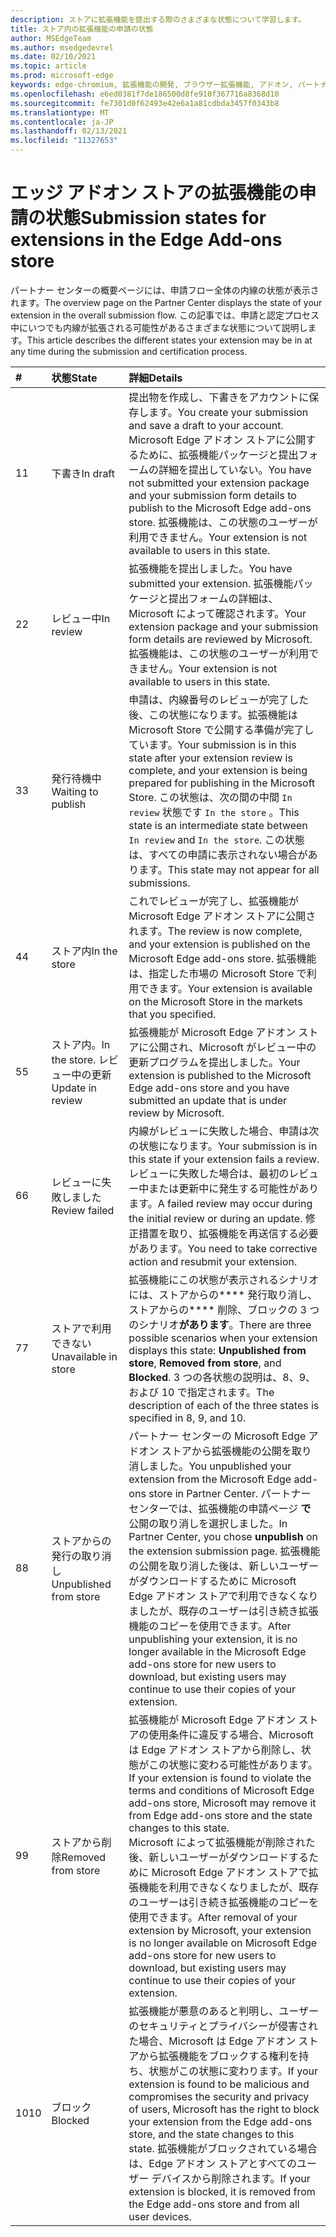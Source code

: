 ```yaml
---
description: ストアに拡張機能を提出する際のさまざまな状態について学習します。
title: ストア内の拡張機能の申請の状態
author: MSEdgeTeam
ms.author: msedgedevrel
ms.date: 02/10/2021
ms.topic: article
ms.prod: microsoft-edge
keywords: edge-chromium, 拡張機能の開発, ブラウザー拡張機能, アドオン, パートナー センター, 開発者
ms.openlocfilehash: e6ed0381f7de186500d8fe910f367716a8368d10
ms.sourcegitcommit: fe7301d0f62493e42e6a1a81cdbda3457f0343b8
ms.translationtype: MT
ms.contentlocale: ja-JP
ms.lasthandoff: 02/13/2021
ms.locfileid: "11327653"
---
```

# <span data-ttu-id="1e147-104">エッジ アドオン ストアの拡張機能の申請の状態</span><span class="sxs-lookup"><span data-stu-id="1e147-104">Submission states for extensions in the Edge Add-ons store</span></span>  

<span data-ttu-id="1e147-105">パートナー センターの概要ページには、申請フロー全体の内線の状態が表示されます。</span><span class="sxs-lookup"><span data-stu-id="1e147-105">The overview page on the Partner Center displays the state of your extension in the overall submission flow.</span></span>  <span data-ttu-id="1e147-106">この記事では、申請と認定プロセス中にいつでも内線が拡張される可能性があるさまざまな状態について説明します。</span><span class="sxs-lookup"><span data-stu-id="1e147-106">This article describes the different states your extension may be in at any time during the submission and certification process.</span></span>  

| # |  <span data-ttu-id="1e147-107">状態</span><span class="sxs-lookup"><span data-stu-id="1e147-107">State</span></span> |  <span data-ttu-id="1e147-108">詳細</span><span class="sxs-lookup"><span data-stu-id="1e147-108">Details</span></span> |  
|:--- |:--- |:--- |  
| <span data-ttu-id="1e147-109">1</span><span class="sxs-lookup"><span data-stu-id="1e147-109">1</span></span> |  <span data-ttu-id="1e147-110">下書き</span><span class="sxs-lookup"><span data-stu-id="1e147-110">In draft</span></span> |  <span data-ttu-id="1e147-111">提出物を作成し、下書きをアカウントに保存します。</span><span class="sxs-lookup"><span data-stu-id="1e147-111">You create your submission and save a draft to your account.</span></span>  <span data-ttu-id="1e147-112">Microsoft Edge アドオン ストアに公開するために、拡張機能パッケージと提出フォームの詳細を提出していない。</span><span class="sxs-lookup"><span data-stu-id="1e147-112">You have not submitted your extension package and your submission form details to publish to the Microsoft Edge add-ons store.</span></span>  <span data-ttu-id="1e147-113">拡張機能は、この状態のユーザーが利用できません。</span><span class="sxs-lookup"><span data-stu-id="1e147-113">Your extension is not available to users in this state.</span></span>  |  
| <span data-ttu-id="1e147-114">2</span><span class="sxs-lookup"><span data-stu-id="1e147-114">2</span></span>|  <span data-ttu-id="1e147-115">レビュー中</span><span class="sxs-lookup"><span data-stu-id="1e147-115">In review</span></span> |  <span data-ttu-id="1e147-116">拡張機能を提出しました。</span><span class="sxs-lookup"><span data-stu-id="1e147-116">You have submitted your extension.</span></span>  <span data-ttu-id="1e147-117">拡張機能パッケージと提出フォームの詳細は、Microsoft によって確認されます。</span><span class="sxs-lookup"><span data-stu-id="1e147-117">Your extension package and your submission form details are reviewed by Microsoft.</span></span>  <span data-ttu-id="1e147-118">拡張機能は、この状態のユーザーが利用できません。</span><span class="sxs-lookup"><span data-stu-id="1e147-118">Your extension is not available to users in this state.</span></span>  |  
| <span data-ttu-id="1e147-119">3</span><span class="sxs-lookup"><span data-stu-id="1e147-119">3</span></span>|  <span data-ttu-id="1e147-120">発行待機中</span><span class="sxs-lookup"><span data-stu-id="1e147-120">Waiting to publish</span></span> |  <span data-ttu-id="1e147-121">申請は、内線番号のレビューが完了した後、この状態になります。拡張機能は Microsoft Store で公開する準備が完了しています。</span><span class="sxs-lookup"><span data-stu-id="1e147-121">Your submission is in this state after your extension review is complete, and your extension is being prepared for publishing in the Microsoft Store.</span></span>  <span data-ttu-id="1e147-122">この状態は、次の間の中間 `In review` 状態です `In the store` 。</span><span class="sxs-lookup"><span data-stu-id="1e147-122">This state is an intermediate state between `In review` and `In the store`.</span></span>  <span data-ttu-id="1e147-123">この状態は、すべての申請に表示されない場合があります。</span><span class="sxs-lookup"><span data-stu-id="1e147-123">This state may not appear for all submissions.</span></span>  |  
| <span data-ttu-id="1e147-124">4</span><span class="sxs-lookup"><span data-stu-id="1e147-124">4</span></span>|  <span data-ttu-id="1e147-125">ストア内</span><span class="sxs-lookup"><span data-stu-id="1e147-125">In the store</span></span> |  <span data-ttu-id="1e147-126">これでレビューが完了し、拡張機能が Microsoft Edge アドオン ストアに公開されます。</span><span class="sxs-lookup"><span data-stu-id="1e147-126">The review is now complete, and your extension is published on the Microsoft Edge add-ons store.</span></span>  <span data-ttu-id="1e147-127">拡張機能は、指定した市場の Microsoft Store で利用できます。</span><span class="sxs-lookup"><span data-stu-id="1e147-127">Your extension is available on the Microsoft Store in the markets that you specified.</span></span>  |  
| <span data-ttu-id="1e147-128">5</span><span class="sxs-lookup"><span data-stu-id="1e147-128">5</span></span> |  <span data-ttu-id="1e147-129">ストア内。</span><span class="sxs-lookup"><span data-stu-id="1e147-129">In the store.</span></span>  <span data-ttu-id="1e147-130">レビュー中の更新</span><span class="sxs-lookup"><span data-stu-id="1e147-130">Update in review</span></span> |  <span data-ttu-id="1e147-131">拡張機能が Microsoft Edge アドオン ストアに公開され、Microsoft がレビュー中の更新プログラムを提出しました。</span><span class="sxs-lookup"><span data-stu-id="1e147-131">Your extension is published to the Microsoft Edge add-ons store and you have submitted an update that is under review by Microsoft.</span></span>  |  
| <span data-ttu-id="1e147-132">6</span><span class="sxs-lookup"><span data-stu-id="1e147-132">6</span></span> |  <span data-ttu-id="1e147-133">レビューに失敗しました</span><span class="sxs-lookup"><span data-stu-id="1e147-133">Review failed</span></span> |  <span data-ttu-id="1e147-134">内線がレビューに失敗した場合、申請は次の状態になります。</span><span class="sxs-lookup"><span data-stu-id="1e147-134">Your submission is in this state if your extension fails a review.</span></span>  <span data-ttu-id="1e147-135">レビューに失敗した場合は、最初のレビュー中または更新中に発生する可能性があります。</span><span class="sxs-lookup"><span data-stu-id="1e147-135">A failed review may occur during the initial review or during an update.</span></span>  <span data-ttu-id="1e147-136">修正措置を取り、拡張機能を再送信する必要があります。</span><span class="sxs-lookup"><span data-stu-id="1e147-136">You need to take corrective action and resubmit your extension.</span></span>  |  
| <span data-ttu-id="1e147-137">7</span><span class="sxs-lookup"><span data-stu-id="1e147-137">7</span></span> |  <span data-ttu-id="1e147-138">ストアで利用できない</span><span class="sxs-lookup"><span data-stu-id="1e147-138">Unavailable in store</span></span> |  <span data-ttu-id="1e147-139">拡張機能にこの状態が表示されるシナリオには、ストアからの\*\*\*\* 発行取り消し、ストアからの\*\*\*\* 削除、ブロックの 3 つのシナリオ**があります**。</span><span class="sxs-lookup"><span data-stu-id="1e147-139">There are three possible scenarios when your extension displays this state:  **Unpublished from store**, **Removed from store**, and **Blocked**.</span></span>  <span data-ttu-id="1e147-140">3 つの各状態の説明は、8、9、および 10 で指定されます。</span><span class="sxs-lookup"><span data-stu-id="1e147-140">The description of each of the three states is specified in 8, 9, and 10.</span></span>  |  
| <span data-ttu-id="1e147-141">8</span><span class="sxs-lookup"><span data-stu-id="1e147-141">8</span></span> |  <span data-ttu-id="1e147-142">ストアからの発行の取り消し</span><span class="sxs-lookup"><span data-stu-id="1e147-142">Unpublished from store</span></span> |  <span data-ttu-id="1e147-143">パートナー センターの Microsoft Edge アドオン ストアから拡張機能の公開を取り消しました。</span><span class="sxs-lookup"><span data-stu-id="1e147-143">You unpublished your extension from the Microsoft Edge add-ons store in Partner Center.</span></span>  <span data-ttu-id="1e147-144">パートナー センターでは、拡張機能の申請ページ **で** 公開の取り消しを選択しました。</span><span class="sxs-lookup"><span data-stu-id="1e147-144">In Partner Center, you chose **unpublish** on the extension submission page.</span></span>  <span data-ttu-id="1e147-145">拡張機能の公開を取り消した後は、新しいユーザーがダウンロードするために Microsoft Edge アドオン ストアで利用できなくなりましたが、既存のユーザーは引き続き拡張機能のコピーを使用できます。</span><span class="sxs-lookup"><span data-stu-id="1e147-145">After unpublishing your extension, it is no longer available in the Microsoft Edge add-ons store for new users to download, but existing users may continue to use their copies of your extension.</span></span>  |  
| <span data-ttu-id="1e147-146">9</span><span class="sxs-lookup"><span data-stu-id="1e147-146">9</span></span> |  <span data-ttu-id="1e147-147">ストアから削除</span><span class="sxs-lookup"><span data-stu-id="1e147-147">Removed from store</span></span> |  <span data-ttu-id="1e147-148">拡張機能が Microsoft Edge アドオン ストアの使用条件に違反する場合、Microsoft は Edge アドオン ストアから削除し、状態がこの状態に変わる可能性があります。</span><span class="sxs-lookup"><span data-stu-id="1e147-148">If your extension is found to violate the terms and conditions of Microsoft Edge add-ons store, Microsoft may remove it from Edge add-ons store and the state changes to this state.</span></span>  <br />  <span data-ttu-id="1e147-149">Microsoft によって拡張機能が削除された後、新しいユーザーがダウンロードするために Microsoft Edge アドオン ストアで拡張機能を利用できなくなりましたが、既存のユーザーは引き続き拡張機能のコピーを使用できます。</span><span class="sxs-lookup"><span data-stu-id="1e147-149">After removal of your extension by Microsoft, your extension is no longer available on Microsoft Edge add-ons store for new users to download, but existing users may continue to use their copies of your extension.</span></span>  |  
| <span data-ttu-id="1e147-150">10</span><span class="sxs-lookup"><span data-stu-id="1e147-150">10</span></span> |  <span data-ttu-id="1e147-151">ブロック</span><span class="sxs-lookup"><span data-stu-id="1e147-151">Blocked</span></span> |  <span data-ttu-id="1e147-152">拡張機能が悪意のあると判明し、ユーザーのセキュリティとプライバシーが侵害された場合、Microsoft は Edge アドオン ストアから拡張機能をブロックする権利を持ち、状態がこの状態に変わります。</span><span class="sxs-lookup"><span data-stu-id="1e147-152">If your extension is found to be malicious and compromises the security and privacy of users, Microsoft has the right to block your extension from the Edge add-ons store, and the state changes to this state.</span></span>  <span data-ttu-id="1e147-153">拡張機能がブロックされている場合は、Edge アドオン ストアとすべてのユーザー デバイスから削除されます。</span><span class="sxs-lookup"><span data-stu-id="1e147-153">If your extension is blocked, it is removed from the Edge add-ons store and from all user devices.</span></span>  |  
